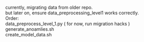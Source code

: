 currently, migrating data from older repo.      
but later on, ensure data_preprocessing_level1 works correctly.     
Order:      
data_preprocess_level_1.py ( for now, run migration hacks )     
generate_anoamlies.sh       
create_model_data.sh        
